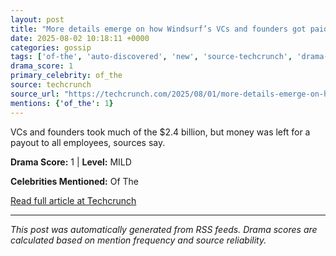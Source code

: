 ```yaml
---
layout: post
title: "More details emerge on how Windsurf’s VCs and founders got paid from the Google deal"
date: 2025-08-02 10:18:11 +0000
categories: gossip
tags: ['of-the', 'auto-discovered', 'new', 'source-techcrunch', 'drama-mild']
drama_score: 1
primary_celebrity: of_the
source: techcrunch
source_url: "https://techcrunch.com/2025/08/01/more-details-emerge-on-how-windsurfs-vcs-and-founders-got-paid-from-the-google-deal/"
mentions: {'of_the': 1}
---
```


VCs and founders took much of the $2.4 billion, but money was left for a payout to all employees, sources say.

**Drama Score:** 1 | **Level:** MILD

**Celebrities Mentioned:** Of The

[Read full article at Techcrunch](https://techcrunch.com/2025/08/01/more-details-emerge-on-how-windsurfs-vcs-and-founders-got-paid-from-the-google-deal/)

---
*This post was automatically generated from RSS feeds. Drama scores are calculated based on mention frequency and source reliability.*
